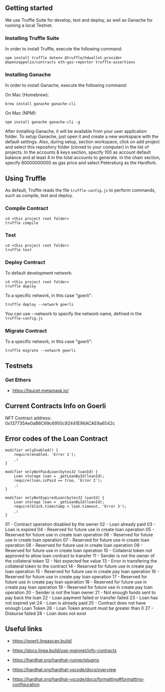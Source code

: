 ## Getting started

We use Truffle Suite for develop, test and deploy, as well as Ganache for running a local Testnet.

### Installing Truffle Suite

In order to install Truffle, execute the following command:

```shell
npm install truffle dotenv @truffle/hdwallet-provider @openzeppelin/contracts eth-gas-reporter truffle-assertions
```

### Installing Ganache

In order to install Ganache, execute the following command:

On Mac (Homebrew):
```shell
brew install ganache ganache-cli
```

On Mac (NPM):
```shell
npm install ganache ganache-cli -g
```

After installing Ganache, it will be available from your user application folder. To setup Ganache, just open it and create a new workspace with the default settings. Also, during setup, section workspace, click on add project and select this repository folder (cloned to your computer) in the list of projects. In the accounts & keys section, specify 100 as account default balance and at least 4 in the total accounts to generate. In the chain section, specify 80000000000 as gas price and select Petersburg as the Hardfork.

## Using Truffle

As default, Truffle reads the file `truffle-config.js` to perform commands, such as compile, test and deploy.
### Compile Contract

```shell
cd <this project root folder>
truffle compile
```

### Test

```shell
cd <this project root folder>
truffle test
```

### Deploy Contract

To default development network:

```shell
cd <this project root folder>
truffle deploy
```

To a specific network, in this case "goerli":

```shell
truffle deploy --network goerli
```

You can use --network to specify the network name, defined in the `truffle-config.js`


### Migrate Contract

To a specific network, in this case "goerli":

```shell
truffle migrate --network goerli
```

## Testnets

### Get Ethers

- https://faucet.metamask.io/

## Current Contracts Info on Goerli

NFT Contract address: 0x137735Ae0aB6C69c6950c92441E96ACAE9a6542c

## Error codes of the Loan Contract

    modifier onlyEnabled() {
        require(enabled, 'Error 1');
        _;
    }

    modifier onlyNotPaidLoan(bytes32 loanId) {
        Loan storage loan = _getLoanById(loanId);
        require(loan.isPaid == true, 'Error 2');
        _;
    }

    modifier onlyNotExpiredLoan(bytes32 loanId) {
        Loan storage loan = _getLoanById(loanId);
        require(block.timestamp < loan.timeout, 'Error 3');
        _;
    }

01 - Contract operation disabled by the owner
02 - Loan already paid
03 - Loan is expired
04 - Reserved for future use in create loan operation
05 - Reserved for future use in create loan operation
06 - Reserved for future use in create loan operation
07 - Reserved for future use in create loan operation
08 - Reserved for future use in create loan operation
09 - Reserved for future use in create loan operation
10 - Collateral token not approved to allow loan contract to transfer
11 - Sender is not the owner of the collateral token
12 - Not expected fee value
13 - Error in transfering the collateral token to the contract
14 - Reserved for future use in create pay loan operation
15 - Reserved for future use in create pay loan operation
16 - Reserved for future use in create pay loan operation
17 - Reserved for future use in create pay loan operation
18 - Reserved for future use in create pay loan operation
19 - Reserved for future use in create pay loan operation
20 - Sender is not the loan owner
21 - Not enough funds sent to pay back the loan
22 - Loan payment failed or transfer failed
23 - Loan has not expired yet
24 - Loan is already paid
25 - Contract does not have enough Loan Token
26 - Loan Token amount must be greater than 0
27 - Disburse failed
28 - Loan does not exist

## Useful links

- https://goerli.lineascan.build/

- https://docs.linea.build/use-mainnet/info-contracts

- https://hardhat.org/hardhat-runner/plugins
  
- https://hardhat.org/hardhat-vscode/docs/overview
  
- https://hardhat.org/hardhat-vscode/docs/formatting#formatting-configuration